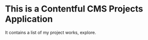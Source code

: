 # This is a Contentful CMS Projects Application

It contains a list of my project works, explore.
 
